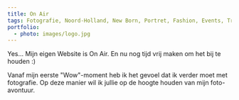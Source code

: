 ```yaml
---
title: On Air
tags: Fotografie, Noord-Holland, New Born, Portret, Fashion, Events, Travel
portfolio:
  - photo: images/logo.jpg
---
```


Yes... Mijn eigen Website is On Air. En nu nog tijd vrij maken om het bij te houden :)

<!--more-->

Vanaf mijn eerste "Wow"-moment heb ik het gevoel dat ik verder moet met fotografie.
Op deze manier wil ik jullie op de hoogte houden van mijn foto-avontuur.

